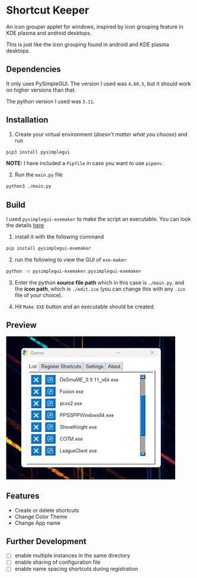 # Shortcut Keeper
An icon grouper applet for windows, inspired by icon grouping feature in KDE plasma and android desktops.

This is just like the icon grouping found in android and KDE plasma desktops.

## Dependencies
It only uses PySimpleGUI. The version I used was `4.60.5`, but it should work on higher versions than that.

The python version I used was `3.11`.

## Installation
1. Create your virtual environment (_doesn't matter what you choose_) and run

```bash
pip3 install pysimplegui
```
**NOTE:** I have included a `Pipfile` in case you want to use `pipenv`.

2. Run the `main.py` file

```bash
python3 ./main.py
```

## Build

I used `pysimplegui-exemaker` to make the script an executable. You can look the details [here](https://pypi.org/project/pysimplegui-exemaker/)

1. install it with the following command

```bash
pip install pysimplegui-exemaker
```

2. run the following to view the GUI of `exe-maker`

```bash
python -m pysimplegui-exemaker.pysimplegui-exemaker
```

3. Enter the python **source file path** which in this case is `./main.py`, and the **icon path**, which is `./edit.ico` (you can change this with any `.ico` file of your choice).

4. Hit `Make EXE` button and an executable should be created.

## Preview

![preview](docs/images/preview.png)

## Features

- Create or delete shortcuts
- Change Color Theme
- Change App name

## Further Development

- [ ] enable multiple instances in the same directory
- [ ] enable sharing of configuration file
- [ ] enable name spacing shortcuts during registration
